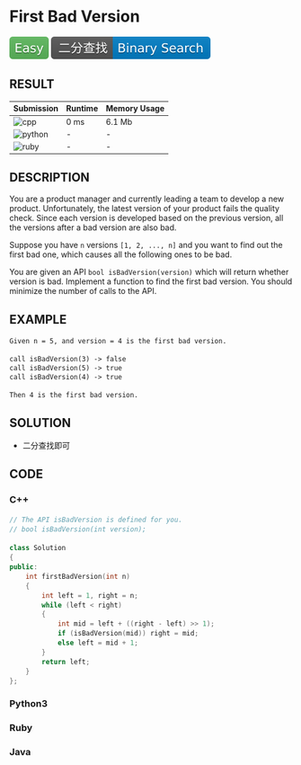 # First Bad Version

![Easy](../../materials/-Easy-5cb85c.svg) ![Binary_Search](../../materials/二分查找-Binary_Search-007ec6.svg)

## RESULT

| Submission                                                        | Runtime | Memory Usage |
| ----------------------------------------------------------------- | ------- | ------------ |
| ![cpp](https://img.shields.io/badge/leetcode278-cpp-f34b7d.svg)   | 0 ms    | 6.1 Mb       |
| ![python](https://img.shields.io/badge/leetcode278-py-3572A5.svg) | -       | -            |
| ![ruby](https://img.shields.io/badge/leetcode278-rb-701516.svg)   | -       | -            |

## DESCRIPTION

You are a product manager and currently leading a team to develop a new product. Unfortunately, the latest version of your product fails the quality check. Since each version is developed based on the previous version, all the versions after a bad version are also bad.

Suppose you have `n` versions `[1, 2, ..., n]` and you want to find out the first bad one, which causes all the following ones to be bad.

You are given an API `bool isBadVersion(version)` which will return whether version is bad. Implement a function to find the first bad version. You should minimize the number of calls to the API.

## EXAMPLE

```plain
Given n = 5, and version = 4 is the first bad version.

call isBadVersion(3) -> false
call isBadVersion(5) -> true
call isBadVersion(4) -> true

Then 4 is the first bad version. 
```

## SOLUTION

* 二分查找即可

## CODE

### C++

```cpp
// The API isBadVersion is defined for you.
// bool isBadVersion(int version);

class Solution
{
public:
    int firstBadVersion(int n)
    {
        int left = 1, right = n;
        while (left < right)
        {
            int mid = left + ((right - left) >> 1);
            if (isBadVersion(mid)) right = mid;
            else left = mid + 1;
        }
        return left;
    }
};
```

### Python3

### Ruby

### Java
